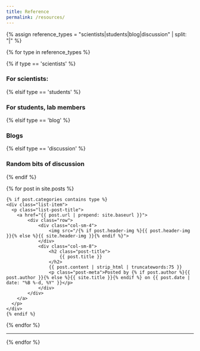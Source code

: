 ```yaml
---
title: Reference
permalink: /resources/
---
```


{% assign reference_types = "scientists|students|blog|discussion" | split: "|" %}

{% for type in reference_types %}

{% if type == 'scientists' %}
### **For scientists:**
 {% elsif type == 'students' %}
### **For students, lab members**
 {% elsif type == 'blog' %}
### **Blogs**
 {% elsif type == 'discussion' %}
### **Random bits of discussion**
{% endif %}

<div class="content list">
  {% for post in site.posts %}

    {% if post.categories contains type %}
    <div class="list-item">
      <p class="list-post-title">
        <a href="{{ post.url | prepend: site.baseurl }}">
            <div class="row">
                <div class="col-sm-4">
                    <img src="/{% if post.header-img %}{{ post.header-img }}{% else %}{{ site.header-img }}{% endif %}">
                </div>
                <div class="col-sm-8">
                    <h2 class="post-title">
                        {{ post.title }}
                    </h2>
                    {{ post.content | strip_html | truncatewords:75 }}
                    <p class="post-meta">Posted by {% if post.author %}{{ post.author }}{% else %}{{ site.title }}{% endif %} on {{ post.date | date: "%B %-d, %Y" }}</p>
                </div>
            </div>
        </a>
      </p>
    </div>
    {% endif %}

  {% endfor %}
</div>

<hr/>
{% endfor %}
